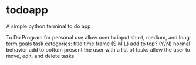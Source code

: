 # todoapp
A simple python terminal to do app

To Do Program
for personal use
allow user to input short, medium, and long term goals
    task categories:
    title
    time frame (S M L)
    add to top? (Y/N) normal behavior add to bottom
present the user with a list of tasks
allow the user to move, edit, and delete tasks
